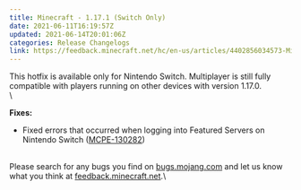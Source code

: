 ```yaml
---
title: Minecraft - 1.17.1 (Switch Only)
date: 2021-06-11T16:19:57Z
updated: 2021-06-14T20:01:06Z
categories: Release Changelogs
link: https://feedback.minecraft.net/hc/en-us/articles/4402856034573-Minecraft-1-17-1-Switch-Only-
---
```


This hotfix is available only for Nintendo Switch. Multiplayer is still fully compatible with players running on other devices with version 1.17.0.\
\

**Fixes:** 

-   Fixed errors that occurred when logging into Featured Servers on Nintendo Switch ([MCPE-130282](https://bugs.mojang.com/browse/MCPE-130282))\
     

Please search for any bugs you find on [bugs.mojang.com](https://bugs.mojang.com/) and let us know what you think at [feedback.minecraft.net](https://feedback.minecraft.net/).\
